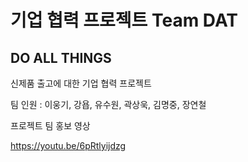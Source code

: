 ﻿# 기업 협력 프로젝트 Team DAT

## DO ALL THINGS
 
신제품 출고에 대한 기업 협력 프로젝트

팀 인원 : 이웅기, 강욥, 유수원, 곽상욱, 김명중, 장연철

프로젝트 팀 홍보 영상

https://youtu.be/6pRtlyijdzg
